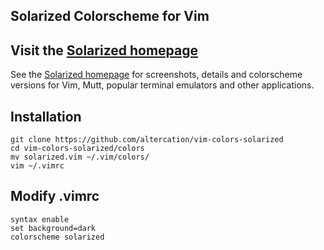 Solarized Colorscheme for Vim
---

Visit the [Solarized homepage]
------------------------------

See the [Solarized homepage] for screenshots, 
details and colorscheme versions for Vim, Mutt, popular terminal emulators and 
other applications.

[Solarized homepage]:   http://ethanschoonover.com/solarized

Installation
---

```shell
git clone https://github.com/altercation/vim-colors-solarized
cd vim-colors-solarized/colors
mv solarized.vim ~/.vim/colors/
vim ~/.vimrc
```

Modify .vimrc
---

```shell
syntax enable
set background=dark
colorscheme solarized
```
